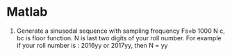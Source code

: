 # Matlab

1. Generate a sinusodal sequence with sampling frequency Fs=b
1000
N
c, bc is
floor function. N is last two digits of your roll number. For example if
your roll number is : 2016yy or 2017yy, then N = yy
